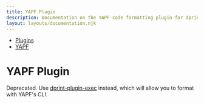 ```yaml
---
title: YAPF Plugin
description: Documentation on the YAPF code formatting plugin for dprint.
layout: layouts/documentation.njk
---
```


<nav class="breadcrumb" aria-label="breadcrumbs">
  <ul>
    <li><a href="/plugins">Plugins</a></li>
    <li><a href="/plugins/yapf">YAPF</a></li>
  </ul>
</nav>

# YAPF Plugin

Deprecated. Use [dprint-plugin-exec](/plugins/exec) instead, which will allow you to format with YAPF's CLI.
